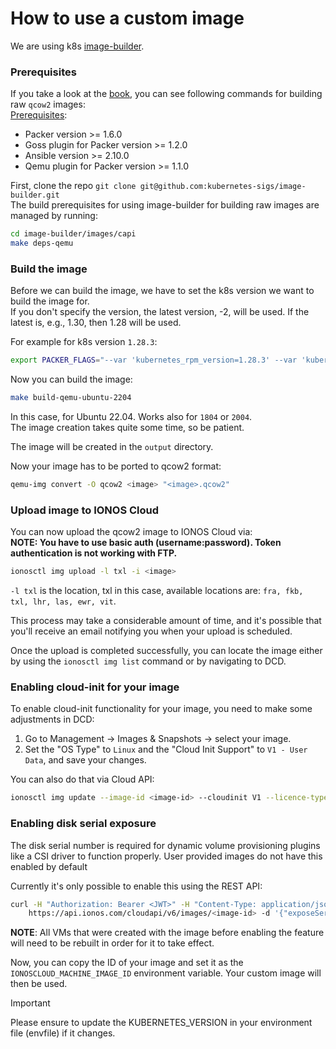 # How to use a custom image

We are using k8s [image-builder](https://github.com/kubernetes-sigs/image-builder).

### Prerequisites

If you take a look at the [book](https://image-builder.sigs.k8s.io/capi/providers/raw), you can see following commands for building raw `qcow2` images:   
[Prerequisites](https://image-builder.sigs.k8s.io/capi/capi#prerequisites):
- Packer version >= 1.6.0
- Goss plugin for Packer version >= 1.2.0
- Ansible version >= 2.10.0
- Qemu plugin for Packer version >= 1.1.0


First, clone the repo `git clone git@github.com:kubernetes-sigs/image-builder.git`   
The build prerequisites for using image-builder for building raw images are managed by running:
```sh
cd image-builder/images/capi
make deps-qemu
```

### Build the image

Before we can build the image, we have to set the k8s version we want to build the image for.   
If you don't specify the version, the latest version, -2, will be used. If the latest is, e.g., 1.30, then 1.28 will be used.   

For example for k8s version `1.28.3`:

```sh
export PACKER_FLAGS="--var 'kubernetes_rpm_version=1.28.3' --var 'kubernetes_semver=v1.28.3' --var 'kubernetes_series=v1.28' --var 'kubernetes_deb_version=1.28.3-1.1'"
```

Now you can build the image:
```sh
make build-qemu-ubuntu-2204
```
In this case, for Ubuntu 22.04. Works also for `1804` or `2004`.   
The image creation takes quite some time, so be patient.   

The image will be created in the `output` directory.

Now your image has to be ported to qcow2 format:
```sh
qemu-img convert -O qcow2 <image> "<image>.qcow2"
```

### Upload image to IONOS Cloud

You can now upload the qcow2 image to IONOS Cloud via:   
**NOTE: You have to use basic auth (username:password). Token authentication is not working with FTP.**
```sh
ionosctl img upload -l txl -i <image>
```
`-l txl` is the location, txl in this case, available locations are: `fra, fkb, txl, lhr, las, ewr, vit`.


This process may take a considerable amount of time, and it's possible that you'll receive an email notifying you when your upload is scheduled.

Once the upload is completed successfully, you can locate the image either by using the `ionosctl img list` command or by navigating to DCD.

### Enabling cloud-init for your image

To enable cloud-init functionality for your image, you need to make some adjustments in DCD:

1. Go to Management -> Images & Snapshots -> select your image.
2. Set the "OS Type" to `Linux` and the "Cloud Init Support" to `V1 - User Data`, and save your changes.

You can also do that via Cloud API:
```sh
ionosctl img update --image-id <image-id> --cloudinit V1 --licence-type LINUX
```

### Enabling disk serial exposure

The disk serial number is required for dynamic volume provisioning plugins like a CSI driver to function properly.
User provided images do not have this enabled by default

Currently it's only possible to enable this using the REST API:

```sh
curl -H "Authorization: Bearer <JWT>" -H "Content-Type: application/json" -X PATCH \
    https://api.ionos.com/cloudapi/v6/images/<image-id> -d '{"exposeSerial": true}'
```

**NOTE**: All VMs that were created with the image before enabling the feature will need to be rebuilt in order for it to take effect.

Now, you can copy the ID of your image and set it as the `IONOSCLOUD_MACHINE_IMAGE_ID` environment variable. Your custom image will then be used.

> [!IMPORTANT]
> Please ensure to update the KUBERNETES_VERSION in your environment file (envfile) if it changes.
